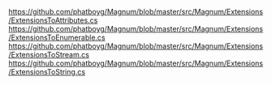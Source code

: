https://github.com/phatboyg/Magnum/blob/master/src/Magnum/Extensions/ExtensionsToAttributes.cs
https://github.com/phatboyg/Magnum/blob/master/src/Magnum/Extensions/ExtensionsToEnumerable.cs
https://github.com/phatboyg/Magnum/blob/master/src/Magnum/Extensions/ExtensionsToStream.cs
https://github.com/phatboyg/Magnum/blob/master/src/Magnum/Extensions/ExtensionsToString.cs
